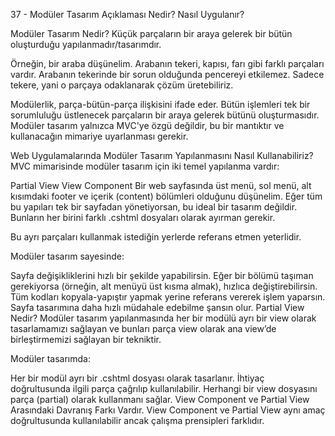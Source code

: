 37 - Modüler Tasarım Açıklaması Nedir? Nasıl Uygulanır?


Modüler Tasarım Nedir?
Küçük parçaların bir araya gelerek bir bütün oluşturduğu yapılanmadır/tasarımdır.

Örneğin, bir araba düşünelim. Arabanın tekeri, kapısı, farı gibi farklı parçaları vardır. Arabanın tekerinde bir sorun olduğunda pencereyi etkilemez. Sadece tekere, yani o parçaya odaklanarak çözüm üretebiliriz.

Modülerlik, parça-bütün-parça ilişkisini ifade eder. Bütün işlemleri tek bir sorumluluğu üstlenecek parçaların bir araya gelerek bütünü oluşturmasıdır. Modüler tasarım yalnızca MVC'ye özgü değildir, bu bir mantıktır ve kullanacağın mimariye uyarlanması gerekir.

Web Uygulamalarında Modüler Tasarım Yapılanmasını Nasıl Kullanabiliriz?
MVC mimarisinde modüler tasarım için iki temel yapılanma vardır:

Partial View
View Component
Bir web sayfasında üst menü, sol menü, alt kısımdaki footer ve içerik (content) bölümleri olduğunu düşünelim. Eğer tüm bu yapıları tek bir sayfadan yönetiyorsan, bu ideal bir tasarım değildir. Bunların her birini farklı .cshtml dosyaları olarak ayırman gerekir.

Bu ayrı parçaları kullanmak istediğin yerlerde referans etmen yeterlidir.

Modüler tasarım sayesinde:

Sayfa değişikliklerini hızlı bir şekilde yapabilirsin.
Eğer bir bölümü taşıman gerekiyorsa (örneğin, alt menüyü üst kısma almak), hızlıca değiştirebilirsin.
Tüm kodları kopyala-yapıştır yapmak yerine referans vererek işlem yaparsın.
Sayfa tasarımına daha hızlı müdahale edebilme şansın olur.
Partial View Nedir?
Modüler tasarım yapılanmasında her bir modülü ayrı bir view olarak tasarlamamızı sağlayan ve bunları parça view olarak ana view’de birleştirmemizi sağlayan bir tekniktir.

Modüler tasarımda:

Her bir modül ayrı bir .cshtml dosyası olarak tasarlanır.
İhtiyaç doğrultusunda ilgili parça çağrılıp kullanılabilir.
Herhangi bir view dosyasını parça (partial) olarak kullanmanı sağlar.
View Component ve Partial View Arasındaki Davranış Farkı Vardır.
View Component ve Partial View aynı amaç doğrultusunda kullanılabilir ancak çalışma prensipleri farklıdır.
